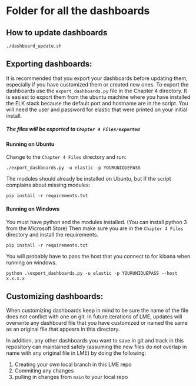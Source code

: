 # Folder for all the dashboards


## How to update dashboards
```
./dashboard_update.sh
```

## Exporting dashboards:
It is recommended that you export your dashboards before updating them, especially if you have customized them or created new ones. 
To export the dashboards use the `export_dashboards.py` file in the Chapter 4 directory. 
It is easiest to export them from the ubuntu machine where you have installed the ELK stack because the 
default port and hostname are in the script. You will need the user and password for elastic that were printed
on your initial install. 

##### The files will be exported to `Chapter 4 Files/exported`

#### Running on Ubuntu
Change to the `Chapter 4 Files` directory and run:
```
./export_dashboards.py -u elastic -p YOURUNIQUEPASS
```
The modules should already be installed on Ubuntu, but If the script complains about missing modules:
```
pip install -r requirements.txt 
```

#### Running on Windows
You must have python and the modules installed. (You can install python 3 from the Microsoft Store) Then make 
sure you are in the `Chapter 4 Files` directory and install the requirements.
```
pip install -r requirements.txt
``` 

You will probably have to pass the host that you connect to for kibana when running on windows.
```
python .\export_dashboards.py -u elastic -p YOURUNIQUEPASS --host x.x.x.x
```

## Customizing dashboards:
When customizing dashboards keep in mind to be sure the name of the file does not conflict with one on git. In future iterations of LME, updates will overwrite any dashboard file that you have customized or named the same as an original file that appears in this directory. 

In addition, any other dashboards you want to save in git and track in this repository can maintained safely (assuming the new files do not overlap in name with any original file in LME) by doing the following:
  1. Creating your own local branch in this LME repo
  2. Commiting any changes
  3. pulling in changes from `main` to your local repo



